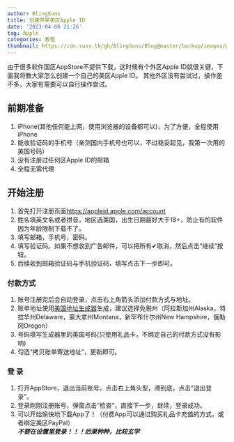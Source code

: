 ```yaml
---
author: BlingSuns
title: 创建苹果美区Apple ID
date: '2023-04-08 21:26'
tag: Apple
categories: 教程
thumbnail: https://cdn.suns.tk/gh/BlingSuns/Blog@master/backup/images/posts/appleid-us/thumb.png
---
```


由于很多软件国区AppStore不提供下载，这时候有个外区Apple ID就很关键，下面我将教大家怎么创建一个自己的美区Apple ID。
其他外区没有尝试过，操作差不多，大家有需要可以自行操作尝试。
<!--more-->

## 前期准备
1. iPhone(其他任何能上网，使用浏览器的设备都可以)，为了方便，全程使用iPhone
2. 能收验证码的手机号（亲测国内手机号也可以，不过稳妥起见，我第一次用的美国号码）
3. 没有注册过任何区Apple ID的邮箱
4. 全程无需代理
## 开始注册
1. 首先打开注册页面<a href="https://appleid.apple.com/account">https://appleid.apple.com/account</a>
2. 姓名填英文名或者拼音，地区选美国，出生日期最好大于18+，防止有的软件因为年龄限制下载不了。
3. 填写邮箱，手机号，密码。
4. 填写验证码。如果不想收到广告邮件，可以把所有✔取消，然后点击“继续”按钮。
5. 后续收到邮箱验证码与手机验证码，填写点击下一步即可。
### 付款方式
1. 账号注册完后会自动登录，点击右上角箭头添加付款方式与地址。
2. 账单地址使用[美国地址生成器](https://www.haoweichi.com)生成，建议选择免税州（阿拉斯加州Alaska，特拉华州Delaware，蒙大拿州Montana，新罕布什尔州New Hampshire，俄勒冈Oregon）
3. 号码填写生成器里的美国号码(只使用礼品卡，不绑定自己的付款方式没有影响)
4. 勾选“拷贝账单寄送地址”，更新即可。
### 登 录
1. 打开AppStore，退出当前账号。点击右上角头型，滑到底，点击“退出登录"。
2. 登录刚刚注册账号，弹窗点击“检查”，直接下一步，继续，登录成功。
3. 可以开始愉快地下载App了！（付费App可以通过购买礼品卡充值的方式，或者绑定美区PayPal）<br>
***不要在设置里登录！！！后果种种，比较玄学***